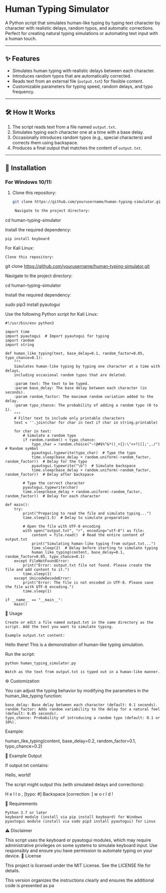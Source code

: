 # Human Typing Simulator

A Python script that simulates human-like typing by typing text character by character with realistic delays, random typos, and automatic corrections. Perfect for creating natural typing simulations or automating text input with a human touch.

---

## ✨ Features
- Simulates human typing with realistic delays between each character.
- Introduces random typos that are automatically corrected.
- Reads text from an external file (`output.txt`) for flexible content.
- Customizable parameters for typing speed, random delays, and typo frequency.

---

## 🛠 How It Works
1. The script reads text from a file named `output.txt`.
2. Simulates typing each character one at a time with a base delay.
3. Occasionally introduces random typos (e.g., special characters) and corrects them using backspace.
4. Produces a final output that matches the content of `output.txt`.

---

## 🔧 Installation

### For Windows 10/11:
1. Clone this repository:
   ```bash
   git clone https://github.com/yourusername/human-typing-simulator.git

    Navigate to the project directory:

cd human-typing-simulator

Install the required dependency:

    pip install keyboard

For Kali Linux:

    Clone this repository:

git clone https://github.com/yourusername/human-typing-simulator.git

Navigate to the project directory:

cd human-typing-simulator

Install the required dependency:

sudo pip3 install pyautogui

Use the following Python script for Kali Linux:

    #!/usr/bin/env python3

    import time
    import pyautogui  # Import pyautogui for typing
    import random
    import string

    def human_like_typing(text, base_delay=0.1, random_factor=0.05, typo_chance=0.1):
        """
        Simulates human-like typing by typing one character at a time with delays, 
        including occasional random typos that are deleted.

        :param text: The text to be typed.
        :param base_delay: The base delay between each character (in seconds).
        :param random_factor: The maximum random variation added to the delay.
        :param typo_chance: The probability of adding a random typo (0 to 1).
        """
        # Filter text to include only printable characters
        text = ''.join(char for char in text if char in string.printable)

        for char in text:
            # Simulate a random typo
            if random.random() < typo_chance:
                typo_char = random.choice("~!@#$%^&*()_+{}:\"<>?|[];',./")  # Random symbol
                pyautogui.typewrite(typo_char)  # Type the typo
                time.sleep(base_delay + random.uniform(-random_factor, random_factor))  # Delay for the typo
                pyautogui.typewrite("\b")  # Simulate backspace
                time.sleep(base_delay + random.uniform(-random_factor, random_factor))  # Delay after backspace

            # Type the correct character
            pyautogui.typewrite(char)
            time.sleep(base_delay + random.uniform(-random_factor, random_factor))  # Delay for each character

    def main():
        try:
            print("Preparing to read the file and simulate typing...")
            time.sleep(1.5)  # Delay to simulate preparation
            
            # Open the file with UTF-8 encoding
            with open("output.txt", "r", encoding="utf-8") as file:
                content = file.read()  # Read the entire content of output.txt
                print("Simulating human-like typing from output.txt...")
                time.sleep(2)  # Delay before starting to simulate typing
                human_like_typing(content, base_delay=0.1, random_factor=0.05, typo_chance=0.1)
        except FileNotFoundError:
            print("Error: output.txt file not found. Please create the file and add content to it.")
            time.sleep(1)
        except UnicodeDecodeError:
            print("Error: The file is not encoded in UTF-8. Please save the file with UTF-8 encoding.")
            time.sleep(1)

    if __name__ == "__main__":
        main()

🚀 Usage

    Create or edit a file named output.txt in the same directory as the script. Add the text you want to simulate typing.

    Example output.txt content:

Hello there! This is a demonstration of human-like typing simulation.

Run the script:

    python human_typing_simulator.py

    Watch as the text from output.txt is typed out in a human-like manner.

⚙️ Customization

You can adjust the typing behavior by modifying the parameters in the human_like_typing function:

    base_delay: Base delay between each character (default: 0.1 seconds).
    random_factor: Adds random variability to the delay for a natural feel (default: 0.05 seconds).
    typo_chance: Probability of introducing a random typo (default: 0.1 or 10%).

Example:

human_like_typing(content, base_delay=0.2, random_factor=0.1, typo_chance=0.2)

📄 Example Output

If output.txt contains:

Hello, world!

The script might output this (with simulated delays and corrections):

H
e
l
l
o
,
[typo: #] Backspace
[correction:  ]
w
o
r
l
d
!

🔑 Requirements

    Python 3.7 or later
    keyboard module (install via pip install keyboard) for Windows
    pyautogui module (install via sudo pip3 install pyautogui) for Linux

⚠️ Disclaimer

This script uses the keyboard or pyautogui modules, which may require administrative privileges on some systems to simulate keyboard input. Use responsibly and ensure you have permission to automate typing on your device.
📜 License

This project is licensed under the MIT License. See the LICENSE file for details.


This version organizes the instructions clearly and ensures the additional code is presented as pa
